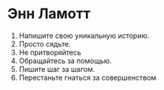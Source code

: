 # Энн Ламотт

1. Напишите свою уникальную историю.
2. Просто сядьте.
3. Не притворяйтесь
4. Обращайтесь за помощью.
5. Пишите шаг за шагом.
6. Перестаньте гнаться за совершенством

